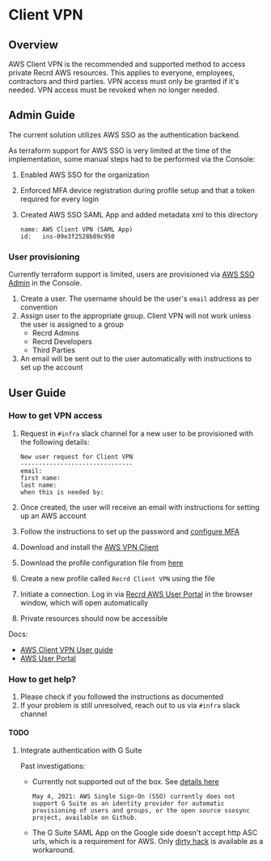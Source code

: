 # Client VPN

## Overview
AWS Client VPN is the recommended and supported method to access private Recrd AWS resources. This applies to everyone, employees, contractors and third parties. VPN access must only be granted if it's needed. VPN access must be revoked when no longer needed.

## Admin Guide

The current solution utilizes AWS SSO as the authentication backend.

As terraform support for AWS SSO is very limited at the time of the implementation, some manual steps had to be performed via the Console:
1. Enabled AWS SSO for the organization
2. Enforced MFA device registration during profile setup and that a token required for every login
3. Created AWS SSO SAML App and added metadata xml to this directory

   ```text
   name: AWS Client VPN (SAML App)
   id:   ins-09e3f2528b89c950
   ```

### User provisioning
Currently terraform support is limited, users are provisioned via [AWS SSO Admin](https://eu-west-1.console.aws.amazon.com/singlesignon/identity/home?region=eu-west-1#!/dashboard) in the Console.

1. Create a user. The username should be the user's `email` address as per convention
2. Assign user to the appropriate group. Client VPN will not work unless the user is assigned to a group
   - Recrd Admins
   - Recrd Developers
   - Third Parties
3. An email will be sent out to the user automatically with instructions to set up the account

## User Guide

### How to get VPN access
1. Request in `#infra` slack channel for a new user to be provisioned with the following details:

   ```text
   New user request for Client VPN
   -------------------------------
   email:
   first name:
   last name:
   when this is needed by:
   ```

2. Once created, the user will receive an email with instructions for setting up an AWS account
3. Follow the instructions to set up the password and [configure MFA](https://docs.aws.amazon.com/singlesignon/latest/userguide/user-device-registration.html)
4. Download and install the [AWS VPN Client](https://aws.amazon.com/vpn/client-vpn-download/)
5. Download the profile configuration file from [here](recrd-client-vpn-profile-config.ovpn)
6. Create a new profile called `Recrd Client VPN` using the file
7. Initiate a connection. Log in via [Recrd AWS User Portal](https://d-9367775953.awsapps.com/start) in the browser window, which will open automatically
7. Private resources should now be accessible

Docs:
- [AWS Client VPN User guide](https://docs.aws.amazon.com/vpn/latest/clientvpn-user/user-getting-started.html)
- [AWS User Portal](https://docs.aws.amazon.com/singlesignon/latest/userguide/using-the-portal.html)

### How to get help?

1. Please check if you followed the instructions as documented
2. If your problem is still unresolved, reach out to us via `#infra` slack channel

#### TODO
1. Integrate authentication with G Suite

   Past investigations:
   - Currently not supported out of the box. See [details here](https://aws.amazon.com/blogs/security/how-to-use-g-suite-as-external-identity-provider-aws-sso/)
      ```
      May 4, 2021: AWS Single Sign-On (SSO) currently does not support G Suite as an identity provider for automatic provisioning of users and groups, or the open source ssosync project, available on Github.
      ```
    - The G Suite SAML App on the Google side doesn't accept http ASC urls, which is a requirement for AWS. Only [dirty hack](https://benincosa.com/?p=3787) is available as a workaround.
